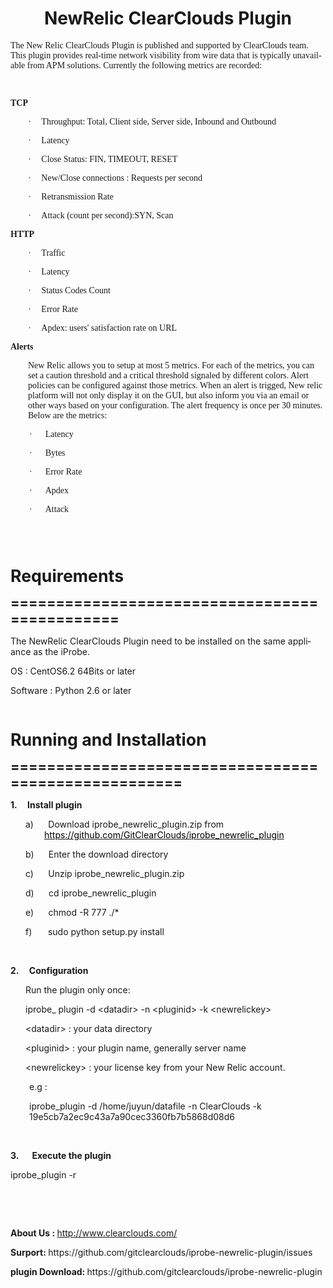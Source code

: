
<html>

<body lang=EN-US link=blue vlink=purple style='text-justify-trim:punctuation'>

<div class=WordSection1 style='layout-grid:15.6pt'>

<h1 align=center style='text-align:center'>NewRelic ClearClouds Plugin</h1>

<p class=MsoNormal><span style='font-family:"Times New Roman","serif"'>The New
Relic ClearClouds Plugin is published and supported by ClearClouds team. This plugin
provides real-time network visibility from wire data that is typically unavailable
from APM solutions. Currently the following metrics are recorded:</span></p>

<p class=MsoNormal><b><span style='font-family:"Times New Roman","serif"'>&nbsp;</span></b></p>

<p class=MsoNormal><b><span style='font-family:"Times New Roman","serif"'>TCP</span></b></p>

<p class=MsoListParagraph style='margin-left:.5in;text-indent:-14.75pt'><span
style='font-family:Symbol'>·<span style='font:7.0pt "Times New Roman"'>&nbsp;&nbsp;&nbsp;&nbsp;&nbsp;&nbsp;
</span></span><span style='font-family:"Times New Roman","serif"'>Throughput:
Total, Client side, Server side, Inbound and Outbound</span></p>

<p class=MsoListParagraph style='margin-left:.5in;text-indent:-14.75pt'><span
style='font-family:Symbol'>·<span style='font:7.0pt "Times New Roman"'>&nbsp;&nbsp;&nbsp;&nbsp;&nbsp;&nbsp;
</span></span><span style='font-family:"Times New Roman","serif"'>Latency</span></p>

<p class=MsoListParagraph style='margin-left:.5in;text-indent:-14.75pt'><span
style='font-family:Symbol'>·<span style='font:7.0pt "Times New Roman"'>&nbsp;&nbsp;&nbsp;&nbsp;&nbsp;&nbsp;
</span></span><span style='font-family:"Times New Roman","serif"'>Close Status:
FIN, TIMEOUT, RESET</span></p>

<p class=MsoListParagraph style='margin-left:.5in;text-indent:-14.75pt'><span
style='font-family:Symbol'>·<span style='font:7.0pt "Times New Roman"'>&nbsp;&nbsp;&nbsp;&nbsp;&nbsp;&nbsp;
</span></span><span style='font-family:"Times New Roman","serif"'>New/Close
connections : Requests per second</span></p>

<p class=MsoListParagraph style='margin-left:.5in;text-indent:-14.75pt'><span
style='font-family:Symbol'>·<span style='font:7.0pt "Times New Roman"'>&nbsp;&nbsp;&nbsp;&nbsp;&nbsp;&nbsp;
</span></span><span style='font-family:"Times New Roman","serif"'>Retransmission
Rate</span></p>

<p class=MsoListParagraph style='margin-left:.5in;text-indent:-14.75pt'><span
style='font-family:Symbol'>·<span style='font:7.0pt "Times New Roman"'>&nbsp;&nbsp;&nbsp;&nbsp;&nbsp;&nbsp;
</span></span><span style='font-family:"Times New Roman","serif"'>Attack (count
per second):SYN, Scan</span></p>

<p class=MsoNormal><b><span style='font-family:"Times New Roman","serif"'>HTTP </span></b></p>

<p class=MsoListParagraph style='margin-left:.5in;text-indent:-14.75pt'><span
style='font-family:Symbol'>·<span style='font:7.0pt "Times New Roman"'>&nbsp;&nbsp;&nbsp;&nbsp;&nbsp;&nbsp;
</span></span><span style='font-family:"Times New Roman","serif"'>Traffic</span></p>

<p class=MsoListParagraph style='margin-left:.5in;text-indent:-14.75pt'><span
style='font-family:Symbol'>·<span style='font:7.0pt "Times New Roman"'>&nbsp;&nbsp;&nbsp;&nbsp;&nbsp;&nbsp;
</span></span><span style='font-family:"Times New Roman","serif"'>Latency</span></p>

<p class=MsoListParagraph style='margin-left:.5in;text-indent:-14.75pt'><span
style='font-family:Symbol'>·<span style='font:7.0pt "Times New Roman"'>&nbsp;&nbsp;&nbsp;&nbsp;&nbsp;&nbsp;
</span></span><span style='font-family:"Times New Roman","serif"'>Status Codes
Count</span></p>

<p class=MsoListParagraph style='margin-left:.5in;text-indent:-14.75pt'><span
style='font-family:Symbol'>·<span style='font:7.0pt "Times New Roman"'>&nbsp;&nbsp;&nbsp;&nbsp;&nbsp;&nbsp;
</span></span><span style='font-family:"Times New Roman","serif"'>Error Rate</span></p>

<p class=MsoListParagraph style='margin-left:.5in;text-indent:-14.75pt'><span
style='font-family:Symbol'>·<span style='font:7.0pt "Times New Roman"'>&nbsp;&nbsp;&nbsp;&nbsp;&nbsp;&nbsp;
</span></span><span style='font-family:"Times New Roman","serif"'>Apdex: users'
satisfaction rate on URL</span></p>

<p class=MsoNormal><b><span style='font-family:"Times New Roman","serif"'>Alerts</span></b></p>

<p class=MsoNormal style='margin-left:21.0pt'><span style='font-family:"Times New Roman","serif"'>New
Relic allows you to setup at most 5 metrics. For each of the metrics, you can
set a caution threshold and a critical threshold signaled by different colors.
Alert policies can be configured against those metrics. When an alert is
trigged, New relic platform will not only display it on the GUI, but also inform
you via an email or other ways based on your configuration. The alert frequency
is once per 30 minutes. Below are the metrics:</span></p>

<p class=MsoListParagraph style='margin-left:40.5pt;text-indent:-.25in'><span
style='font-family:Symbol'>·<span style='font:7.0pt "Times New Roman"'>&nbsp;&nbsp;&nbsp;&nbsp;&nbsp;&nbsp;&nbsp;&nbsp;
</span></span><span style='font-family:"Times New Roman","serif"'>Latency</span></p>

<p class=MsoListParagraph style='margin-left:40.5pt;text-indent:-.25in'><span
style='font-family:Symbol'>·<span style='font:7.0pt "Times New Roman"'>&nbsp;&nbsp;&nbsp;&nbsp;&nbsp;&nbsp;&nbsp;&nbsp;
</span></span><span style='font-family:"Times New Roman","serif"'>Bytes</span></p>

<p class=MsoListParagraph style='margin-left:40.5pt;text-indent:-.25in'><span
style='font-family:Symbol'>·<span style='font:7.0pt "Times New Roman"'>&nbsp;&nbsp;&nbsp;&nbsp;&nbsp;&nbsp;&nbsp;&nbsp;
</span></span><span style='font-family:"Times New Roman","serif"'>Error Rate</span></p>

<p class=MsoListParagraph style='margin-left:40.5pt;text-indent:-.25in'><span
style='font-family:Symbol'>·<span style='font:7.0pt "Times New Roman"'>&nbsp;&nbsp;&nbsp;&nbsp;&nbsp;&nbsp;&nbsp;&nbsp;
</span></span><span style='font-family:"Times New Roman","serif"'>Apdex</span></p>

<p class=MsoListParagraph style='margin-left:40.5pt;text-indent:-.25in'><span
style='font-family:Symbol'>·<span style='font:7.0pt "Times New Roman"'>&nbsp;&nbsp;&nbsp;&nbsp;&nbsp;&nbsp;&nbsp;&nbsp;
</span></span><span style='font-family:"Times New Roman","serif"'>Attack</span></p>

<p class=MsoNormal><b><span style='font-size:12.0pt'>&nbsp;</span></b></p>

<p class=MsoNormal><b><span style='font-size:12.0pt'>&nbsp;</span></b></p>

<p class=MsoNormal><b><span style='font-size:20.0pt'>Requirements</span></b></p>

<p class=MsoNormal><b><span style='font-size:16.0pt'>==============================================</span></b></p>

<p class=MsoNormal>The NewRelic ClearClouds Plugin need to be installed on the
same appliance as the iProbe. </p>

<p class=MsoNormal>OS : CentOS6.2 64Bits or later</p>

<p class=MsoNormal>Software : Python 2.6 or later</p>

<p class=MsoNormal><b><span style='font-size:16.0pt'>&nbsp;</span></b></p>

<p class=MsoNormal><b><span style='font-size:20.0pt'>Running and Installation</span></b></p>

<p class=MsoNormal><b><span style='font-size:16.0pt'>=====================================================</span></b></p>

<p class=MsoListParagraph style='margin-left:.25in;text-indent:-.25in'><a
name="_GoBack"></a><b>1.<span style='font:7.0pt "Times New Roman"'>&nbsp;&nbsp;&nbsp;&nbsp;&nbsp;&nbsp;
</span></b><b>Install plugin</b></p>

<p class=MsoListParagraph align=left style='margin-left:40.5pt;text-align:left;
text-indent:-22.5pt'>a)<span style='font:7.0pt "Times New Roman"'>&nbsp;&nbsp;&nbsp;&nbsp;&nbsp;&nbsp;&nbsp;&nbsp;&nbsp;
</span>Download iprobe_newrelic_plugin.zip from <a
href="https://github.com/GitClearClouds/iprobe_newrelic_plugin.git"><span
style='color:windowtext;text-decoration:none'>https://github.com/GitClearClouds/iprobe_newrelic_plugin</span></a></p>

<p class=MsoListParagraph align=left style='margin-left:40.5pt;text-align:left;
text-indent:-22.5pt'>b)<span style='font:7.0pt "Times New Roman"'>&nbsp;&nbsp;&nbsp;&nbsp;&nbsp;&nbsp;&nbsp;&nbsp;&nbsp;
</span>Enter the download directory</p>

<p class=MsoListParagraph align=left style='margin-left:40.5pt;text-align:left;
text-indent:-22.5pt'>c)<span style='font:7.0pt "Times New Roman"'>&nbsp;&nbsp;&nbsp;&nbsp;&nbsp;&nbsp;&nbsp;&nbsp;&nbsp;
</span>Unzip iprobe_newrelic_plugin.zip</p>

<p class=MsoListParagraph style='margin-left:40.5pt;text-indent:-22.5pt'>d)<span
style='font:7.0pt "Times New Roman"'>&nbsp;&nbsp;&nbsp;&nbsp;&nbsp;&nbsp;&nbsp;&nbsp;&nbsp;
</span>cd iprobe_newrelic_plugin</p>

<p class=MsoListParagraph style='margin-left:40.5pt;text-indent:-22.5pt'>e)<span
style='font:7.0pt "Times New Roman"'>&nbsp;&nbsp;&nbsp;&nbsp;&nbsp;&nbsp;&nbsp;&nbsp;&nbsp;
</span>chmod -R 777  ./*</p>

<p class=MsoListParagraph style='margin-left:40.5pt;text-indent:-22.5pt'>f)<span
style='font:7.0pt "Times New Roman"'>&nbsp;&nbsp;&nbsp;&nbsp;&nbsp;&nbsp;&nbsp;&nbsp;&nbsp;&nbsp;
</span>sudo python setup.py install</p>

<p class=MsoNormal style='margin-left:.25in;text-indent:-.25in'>&nbsp;</p>

<p class=MsoListParagraph style='margin-left:.25in;text-indent:-.25in'><b>2.<span
style='font:7.0pt "Times New Roman"'>&nbsp;&nbsp;&nbsp;&nbsp;&nbsp;&nbsp; </span></b><b>Configuration</b></p>

<p class=MsoNormal style='margin-left:.25in'>Run the plugin only once:</p>

<p class=MsoNormal style='margin-left:40.5pt;text-indent:-22.5pt'>iprobe_ plugin 
-d &lt;datadir&gt;  -n &lt;pluginid&gt;  -k &lt;newrelickey&gt;</p>

<p class=MsoNormal style='margin-left:40.5pt;text-indent:-22.5pt'>          &lt;datadir&gt; 
:  your data directory</p>

<p class=MsoNormal style='margin-left:40.5pt;text-indent:-22.5pt'>          &lt;pluginid&gt; 
:  your plugin name, generally server name</p>

<p class=MsoNormal style='margin-left:40.5pt;text-indent:-22.5pt'>          &lt;newrelickey&gt; 
:  your license key from your New Relic account.</p>

<p class=MsoListParagraph style='margin-left:22.5pt;text-indent:0in'>e.g :</p>

<p class=MsoListParagraph align=left style='margin-left:22.5pt;text-align:left;
text-indent:0in'>iprobe_plugin -d /home/juyun/datafile  -n ClearClouds -k 19e5cb7a2ec9c43a7a90cec3360fb7b5868d08d6</p>

<p class=MsoNormal><b>&nbsp;</b></p>

<p class=MsoListParagraph style='margin-left:21.25pt;text-indent:-21.25pt'><b>3.<span
style='font:7.0pt "Times New Roman"'>&nbsp;&nbsp;&nbsp;&nbsp;&nbsp;&nbsp;&nbsp;&nbsp;
</span></b><b>Execute the plugin</b></p>

<p class=MsoNormal>         iprobe_plugin -r</p>

<p class=MsoNormal><b>&nbsp;</b></p>

<p class=MsoListParagraph style='text-indent:0in'><b>&nbsp;</b></p>

<p class=MsoListParagraph style='text-indent:0in'><b>About Us : </b><a
href="http://www.clearclouds.com/about/">http://www.clearclouds.com/ </a></p>

<p class=MsoListParagraph style='margin-left:21.25pt;text-indent:-21.25pt'><b>Surport:
</b>https://github.com/gitclearclouds/iprobe-newrelic-plugin/issues</p>

<p class=MsoListParagraph align=left style='margin-left:21.25pt;text-align:
left;text-indent:-21.25pt'><b>plugin Download: </b>https://github.com/gitclearclouds/iprobe-newrelic-plugin</p>

<p class=MsoNormal><b>&nbsp;</b></p>

<p class=MsoNormal><b>&nbsp;</b></p>

<p class=MsoNormal><b>&nbsp;</b></p>

</div>

</body>

</html>
